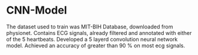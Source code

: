 # CNN-Model
The dataset used to train was MIT-BIH Database, downloaded from physionet. Contains ECG signals, already filtered and annotated with either of the 5 heartbeats.
Developed a 5 layerd convolution neural network model. Achieved an accuracy of greater than 90 % on most ecg signals.
